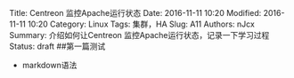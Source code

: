 Title: Centreon 监控Apache运行状态
Date: 2016-11-11 10:20
Modified: 2016-11-11 10:20
Category: Linux
Tags: 集群，HA
Slug: A11
Authors: nJcx
Summary: 介绍如何让Centreon 监控Apache运行状态，记录一下学习过程
Status: draft
##第一篇测试
- markdown语法
